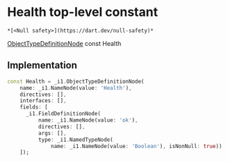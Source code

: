 


# Health top-level constant






    *[<Null safety>](https://dart.dev/null-safety)*


[ObjectTypeDefinitionNode](https://pub.dev/documentation/gql/0.13.0/ast/ObjectTypeDefinitionNode-class.html) const Health
  







## Implementation

```dart
const Health = _i1.ObjectTypeDefinitionNode(
    name: _i1.NameNode(value: 'Health'),
    directives: [],
    interfaces: [],
    fields: [
      _i1.FieldDefinitionNode(
          name: _i1.NameNode(value: 'ok'),
          directives: [],
          args: [],
          type: _i1.NamedTypeNode(
              name: _i1.NameNode(value: 'Boolean'), isNonNull: true))
    ]);
```








